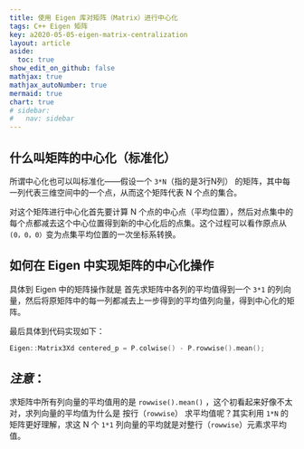 ```yaml
---
title: 使用 Eigen 库对矩阵（Matrix）进行中心化
tags: C++ Eigen 矩阵
key: a2020-05-05-eigen-matrix-centralization
layout: article
aside:
  toc: true
show_edit_on_github: false
mathjax: true
mathjax_autoNumber: true
mermaid: true
chart: true
# sidebar:
#   nav: sidebar
---
```

## 什么叫矩阵的中心化（标准化）
所谓中心化也可以叫标准化——假设一个 `3*N`（指的是3行N列） 的矩阵，其中每一列代表三维空间中的一个点，从而这个矩阵代表 N 个点的集合。

对这个矩阵进行中心化首先要计算 N 个点的中心点（平均位置），然后对点集中的每个点都减去这个中心位置得到新的中心化后的点集。这个过程可以看作原点从 `(0，0，0）`变为点集平均位置的一次坐标系转换。

## 如何在 Eigen 中实现矩阵的中心化操作
具体到 Eigen 中的矩阵操作就是 首先求矩阵中各列的平均值得到一个 `3*1` 的列向量，然后将原矩阵中的每一列都减去上一步得到的平均值列向量，得到中心化的矩阵。

最后具体到代码实现如下：
```cpp
Eigen::Matrix3Xd centered_p = P.colwise() - P.rowwise().mean();
```
## _注意_：
求矩阵中所有列向量的平均值用的是 `rowwise().mean()` ，这个初看起来好像不太对，求列向量的平均值为什么是 按行（`rowwise`） 求平均值呢？其实利用 `1*N` 的矩阵更好理解，求这 N 个 `1*1` 列向量的平均就是对整行（`rowwise`）元素求平均值。